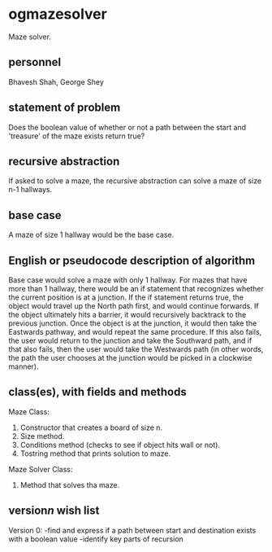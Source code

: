 # ogmazesolver
Maze solver.

## personnel
Bhavesh Shah, George Shey

## statement of problem
Does the boolean value of whether or not a path between the start and 'treasure' of the maze exists return true?

## recursive abstraction
If asked to solve a maze, the recursive abstraction can solve a maze of size n-1 hallways. 

## base case
A maze of size 1 hallway would be the base case. 

## English or pseudocode description of algorithm
Base case would solve a maze with only 1 hallway. For mazes that have more than 1 hallway, there would be an if statement that recognizes whether the current position is at a junction. If the if statement returns true, the object would travel up the North path first, and would continue forwards. If the object ultimately hits a barrier, it would recursively backtrack to the previous junction. Once the object is at the junction, it would then take the Eastwards pathway, and would repeat the same procedure. If this also fails, the user would return to the junction and take the Southward path, and if that also fails, then the user would take the Westwards path (in other words, the path the user chooses at the junction would be picked in a clockwise manner).

## class(es), with fields and methods
Maze Class:
1) Constructor that creates a board of size n.
2) Size method.
3) Conditions method (checks to see if object hits wall or not).
4) Tostring method that prints solution to maze.

Maze Solver Class:
1) Method that solves tha maze.

## version*n* wish list
Version 0:
  -find and express if a path between start and destination exists with a boolean value
  -identify key parts of recursion
